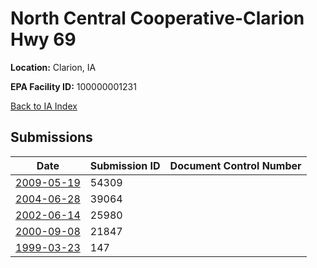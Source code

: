 # North Central Cooperative-Clarion Hwy 69

**Location:** Clarion, IA

**EPA Facility ID:** 100000001231

[Back to IA Index](../../index.md)

## Submissions

| Date | Submission ID | Document Control Number |
|------|--------------|-------------------------|
| [2009-05-19](submissions/54309.md) | 54309 |  |
| [2004-06-28](submissions/39064.md) | 39064 |  |
| [2002-06-14](submissions/25980.md) | 25980 |  |
| [2000-09-08](submissions/21847.md) | 21847 |  |
| [1999-03-23](submissions/147.md) | 147 |  |
